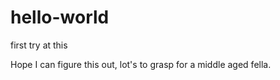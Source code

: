 # hello-world
first try at this

Hope I can figure this out, lot's to grasp for a middle aged fella.
